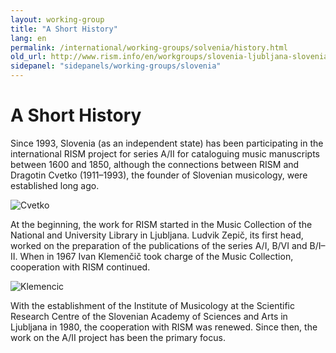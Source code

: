 ```yaml
---
layout: working-group
title: "A Short History"
lang: en
permalink: /international/working-groups/solvenia/history.html
old_url: http://www.rism.info/en/workgroups/slovenia-ljubljana-slovenian-academy-of-sciences-and-arts-institute-of-musicology/home/a-short-history.html
sidepanel: "sidepanels/working-groups/slovenia"
---
```


# A Short History

Since 1993, Slovenia (as an independent state) has been participating in the international RISM project for series A/II for cataloguing music manuscripts between 1600 and 1850, although the connections between RISM and Dragotin Cvetko (1911–1993), the founder of Slovenian musicology, were established long ago.

 ![](/fileadmin/_processed_/csm_Cvetko_43e06d67d3.jpg "Cvetko")

At the beginning, the work for RISM started in the Music Collection of the National and University Library in Ljubljana. Ludvik Zepič, its first head, worked on the preparation of the publications of the series A/I, B/VI and B/I–II. When in 1967 Ivan Klemenčič took charge of the Music Collection, cooperation with RISM continued.

 ![](/fileadmin/_processed_/csm_Klemencic_060ae26b17.jpg "Klemencic")

With the establishment of the Institute of Musicology at the Scientific Research Centre of the Slovenian Academy of Sciences and Arts in Ljubljana in 1980, the cooperation with RISM was renewed. Since then, the work on the A/II project has been the primary focus.